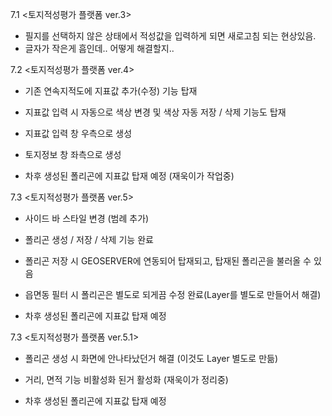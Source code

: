 7.1 <토지적성평가 플랫폼 ver.3>

- 필지를 선택하지 않은 상태에서 적성값을 입력하게 되면 새로고침 되는 현상있음.
- 글자가 작은게 흠인데.. 어떻게 해결할지..

7.2 <토지적성평가 플랫폼 ver.4>

- 기존 연속지적도에 지표값 추가(수정) 기능 탑재
- 지표값 입력 시 자동으로 색상 변경 및 색상 자동 저장 / 삭제 기능도 탑재
- 지표값 입력 창 우측으로 생성
- 토지정보 창 좌측으로 생성

- 차후 생성된 폴리곤에 지표값 탑재 예정 (재욱이가 작업중)

7.3 <토지적성평가 플랫폼 ver.5>

- 사이드 바 스타일 변경 (범례 추가)
- 폴리곤 생성 / 저장 / 삭제 기능 완료
- 폴리곤 저장 시 GEOSERVER에 연동되어 탑재되고, 탑재된 폴리곤을 불러올 수 있음
- 읍면동 필터 시 폴리곤은 별도로 되게끔 수정 완료(Layer를 별도로 만들어서 해결)

- 차후 생성된 폴리곤에 지표값 탑재 예정

7.3 <토지적성평가 플랫폼 ver.5.1>
- 폴리곤 생성 시 화면에 안나타났던거 해결 (이것도 Layer 별도로 만듦)

- 거리, 면적 기능 비활성화 된거 활성화 (재욱이가 정리중)

- 차후 생성된 폴리곤에 지표값 탑재 예정
